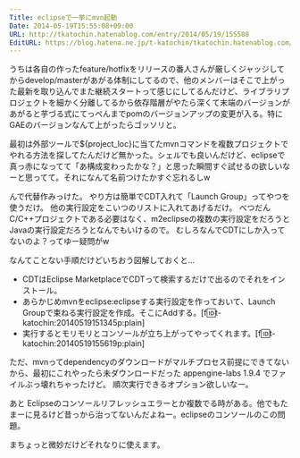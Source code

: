 ```yaml
---
Title: eclipseで一挙にmvn起動
Date: 2014-05-19T15:55:08+09:00
URL: http://tkatochin.hatenablog.com/entry/2014/05/19/155508
EditURL: https://blog.hatena.ne.jp/t-katochin/tkatochin.hatenablog.com/atom/entry/12921228815724506136
---
```


うちは各自の作ったfeature/hotfixをリリースの番人さんが厳しくジャッジしてからdevelop/masterがあがる体制にしてるので、他のメンバーはそこで上がった最新を取り込んでまた継続スタートって感じにしてるんだけど、ライブラリプロジェクトを細かく分離してるから依存階層がやたら深くて末端のバージョンがあがると芋づる式にてっぺんまでpomのバージョンアップの変更が入る。特にGAEのバージョンなんて上がったらゴッソリと。

最初は外部ツールで${project_loc}に当てたmvnコマンドを複数プロジェクトでやれる方法を探してたんだけど無かった。シェルでも良いんだけど、eclipseで真っ赤になってて「あ構成変わったかな？」と思った瞬間すぐ試せるの欲しいなーと思ってて。それになんて名前つけたかすぐ忘れるしw

んで代替作みっけた。
やり方は簡単でCDT入れて「Launch Group」ってやつを使うだけ。
他の実行設定をこいつのリストに入れてあげるだけ。
べつだんC/C++プロジェクトである必要はなく、m2eclipseの複数の実行設定をだろうとJavaの実行設定だろうとなんでもいけるので。
むしろなんでCDTにしか入ってないのよ？ってゆー疑問がw

なんてことない手順だけどいちおう図解しておくと…

+ CDTはEclipse MarketplaceでCDTって検索するだけで出るのでそれをインストール。
+ あらかじめmvnをeclipse:eclipseする実行設定を作っておいて、Launch Groupで束ねる実行設定を作成。そこにAddする。[f:id:t-katochin:20140519151345p:plain] 
+ 実行するとモリモリとコンソールが立ち上がってやってくれます。[f:id:t-katochin:20140519155619p:plain]


ただ、mvnってdependencyのダウンロードがマルチプロセス前提にできてないから、最初にこれやったら未ダウンロードだった appengine-labs 1.9.4 でファイルぶっ壊れちゃったけど。
順次実行できるオプション欲しいなー。

あと Eclipseのコンソールリフレッシュエラーとか複数でる時がある。他でもたまーに見るけど昔っから治ってないんだよねー。eclipseのコンソールのこの問題。

まちょっと微妙だけどそれなりに使えます。
